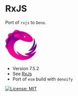 # RxJS

Port of `rxjs` to `Deno`.

![rxjs](https://raw.githubusercontent.com/ReactiveX/rxjs/master/docs_app/src/assets/images/logos/Rx_Logo_S.png)

* Version 7.5.2
* See [RxJs](https://github.com/ReactiveX/rxjs)
* Port of `esm` build with `denoify`


[![License: MIT](https://img.shields.io/badge/License-MIT-blue.svg)](https://opensource.org/licenses/MIT)


